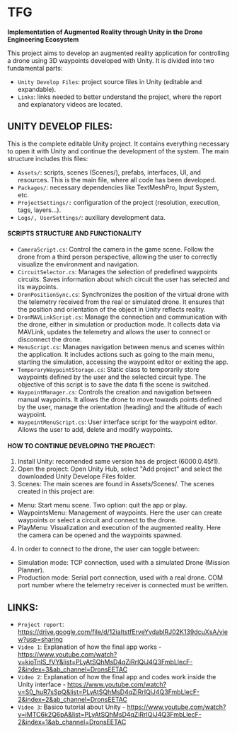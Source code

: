# TFG
**Implementation of Augmented Reality through Unity in the Drone Engineering Ecosystem** 

This project aims to develop an augmented reality application for controlling a drone using 3D waypoints developed with Unity. It is divided into two fundamental parts:
- `Unity Develop Files`: project source files in Unity (editable and expandable).
- `Links`: links needed to better understand the project, where the report and explanatory videos are located.

## UNITY DEVELOP FILES:
This is the complete editable Unity project. It contains everything necessary to open it with Unity and continue the development of the system. The main structure includes this files:
- `Assets/`: scripts, scenes (Scenes/), prefabs, interfaces, UI, and resources. This is the main file, where all code has been developed.
- `Packages/`: necessary dependencies like TextMeshPro, Input System, etc.
- `ProjectSettings/:` configuration of the project (resolution, execution, tags, layers...).
- `Logs/, UserSettings/`: auxiliary development data.

#### SCRIPTS STRUCTURE AND FUNCTIONALITY
- `CameraScript.cs`: Control the camera in the game scene. Follow the drone from a third person perspective, allowing the user to correctly visualize the environment and navigation.
- `CircuitSelector.cs`: Manages the selection of predefined waypoints circuits. Saves information about which circuit the user has selected and its waypoints.
- `DronPositionSync.cs`: Synchronizes the position of the virtual drone with the telemetry received from the real or simulated drone. It ensures that the position and orientation of the object in Unity reflects reality.
- `DronMAVLinkScript.cs`: Manage the connection and communication with the drone, either in simulation or production mode. It collects data via MAVLink, updates the telemetry and allows the user to connect or disconnect the drone.
- `MenuScript.cs`: Manages navigation between menus and scenes within the application. It includes actions such as going to the main menu, starting the simulation, accessing the waypoint editor or exiting the app.
- `TemporaryWaypointStorage.cs`: Static class to temporarily store waypoints defined by the user and the selected circuit type. The objective of this script is to save the data fi the scene is switched.
- `WaypointManager.cs`: Controls the creation and navigation between manual waypoints. It allows the drone to move towards points defined by the user, manage the orientation (heading) and the altitude of each waypoint.
- `WaypointMenuScript.cs`: User interface script for the waypoint editor. Allows the user to add, delete and modify waypoints.

#### HOW TO CONTINUE DEVELOPING THE PROJECT:
1. Install Unity: recomended same version has de project (6000.0.45f1).
2. Open the project: Open Unity Hub, select "Add project" and select the downloaded Unity Develope Files folder.
3. Scenes: The main scenes are found in Assets/Scenes/. The scenes created in this project are:
  - Menu: Start menu scene. Two option: quit the app or play.
  - WaypointsMenu: Management of waypoints. Here the user can create waypoints or select a circuit and connect to the drone.
  - PlayMenu: Visualization and execution of the augmented reality. Here the camera can be opened and the waypoints spawned.
4. In order to connect to the drone, the user can toggle between:
  - Simulation mode: TCP connection, used with a simulated Drone (Mission Planner).
  - Production mode: Serial port connection, used with a real drone. COM port number where the telemetry receiver is connected must be written.



## LINKS:
- `Project report`: https://drive.google.com/file/d/12iaItstfErveYvdablRJ02K139dcuXsA/view?usp=sharing
- `Video 1`: Explanation of how the final app works - https://www.youtube.com/watch?v=kioTnlS_fVY&list=PLyAtSQhMsD4qZiRrIQiJ4Q3FmbLlecF-2&index=3&ab_channel=DronsEETAC
- `Video 2`: Explanation of how the final app and codes work inside the Unity interface - https://www.youtube.com/watch?v=S0_huR7sSpQ&list=PLyAtSQhMsD4qZiRrIQiJ4Q3FmbLlecF-2&index=2&ab_channel=DronsEETAC
- `Video 3`: Basico tutorial about Unity - https://www.youtube.com/watch?v=iMTC6k2Q6pA&list=PLyAtSQhMsD4qZiRrIQiJ4Q3FmbLlecF-2&index=1&ab_channel=DronsEETAC

